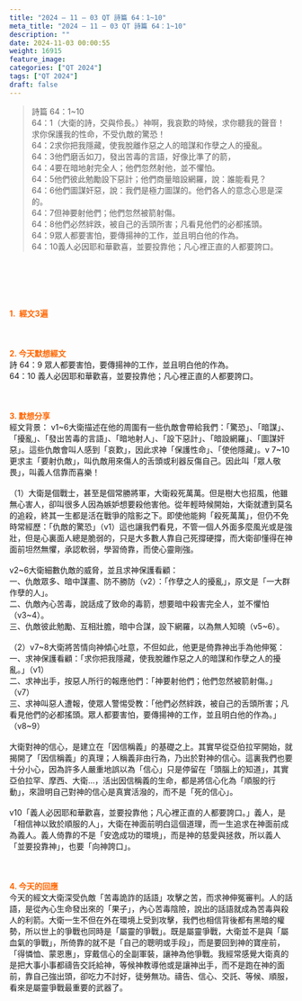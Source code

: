 ```yaml
---
title: "2024 – 11 – 03 QT 詩篇 64：1~10"
meta_title: "2024 – 11 – 03 QT 詩篇 64：1~10"
description: ""
date: 2024-11-03 00:00:55
weight: 16915
feature_image: 
categories: ["QT 2024"]
tags: ["QT 2024"]
draft: false
---
```


<blockquote>詩篇 64：1~10<br />
64：1（大衛的詩，交與伶長。）神啊，我哀歎的時候，求你聽我的聲音！求你保護我的性命，不受仇敵的驚恐！<br />
64：2求你把我隱藏，使我脫離作惡之人的暗謀和作孽之人的擾亂。<br />
64：3他們磨舌如刀，發出苦毒的言語，好像比準了的箭，<br />
64：4要在暗地射完全人；他們忽然射他，並不懼怕。<br />
64：5他們彼此勉勵設下惡計；他們商量暗設網羅，說：誰能看見？<br />
64：6他們圖謀奸惡，說：我們是極力圖謀的。他們各人的意念心思是深的。<br />
64：7但神要射他們；他們忽然被箭射傷。<br />
64：8他們必然絆跌，被自己的舌頭所害；凡看見他們的必都搖頭。<br />
64：9眾人都要害怕，要傳揚神的工作，並且明白他的作為。<br />
64：10義人必因耶和華歡喜，並要投靠他；凡心裡正直的人都要誇口。</blockquote><br />
&nbsp;<br />
<br />
&nbsp;<br />
<br />
<span style="color: #ff6600;"><strong>1.  經文3遍</strong></span><br />
<br />
&nbsp;<br />
<br />
<span style="color: #ff6600;"><strong>2. 今天默想經文<br />
</strong></span>詩 64：9 眾人都要害怕，要傳揚神的工作，並且明白他的作為。<br />
64：10 義人必因耶和華歡喜，並要投靠他；凡心裡正直的人都要誇口。<br />
<br />
&nbsp;<br />
<br />
<strong><span style="color: #ff6600;">3. 默想分享<br />
</span></strong>經文背景： v1~6大衛描述在他的周圍有一些仇敵會帶給我們：「驚恐」、「暗謀」、「擾亂」、「發出苦毒的言語」、「暗地射人」、「設下惡計」、「暗設網羅」、「圖謀奸惡」。這些仇敵會叫人感到「哀歎」，因此求神「保護性命」、「使他隱藏」。v 7~10更求主「要射仇敵」，叫仇敵用來傷人的舌頭或利器反傷自己。因此叫「眾人敬畏」，叫義人信靠而喜樂！<br />
<br />
（1）大衛是個戰士，甚至是個常勝將軍，大衛殺死萬萬。但是樹大也招風，他雖無心害人，卻叫很多人因為嫉妒想要殺他害他。從年輕時候開始，大衛就遭到莫名的追殺，終其一生都是活在戰爭的陰影之下。即使他能夠「殺死萬萬」，但仍不免時常經歷：「仇敵的驚恐」（v1）這也讓我們看見，不管一個人外面多麼風光或是強壯，但是心裏面人總是脆弱的，只是大多數人靠自己死撐硬撐，而大衛卻懂得在神面前坦然無懼，承認軟弱，學習倚靠，而使心靈剛強。<br />
<br />
v2~6大衛細數仇敵的威脅，並且求神保護看顧：<br />
一、仇敵眾多、暗中謀畫、防不勝防（v2）：「作孽之人的擾亂」，原文是「一大群作孽的人」。<br />
二、仇敵內心苦毒，說話成了致命的毒箭，想要暗中殺害完全人，並不懼怕（v3~4）。<br />
三、仇敵彼此勉勵、互相壯膽，暗中合謀，設下網羅，以為無人知曉（v5~6）。<br />
<br />
（2）v7~8大衛將苦情向神傾心吐意，不但如此，他更是倚靠神出手為他伸冤：<br />
一、求神保護看顧：「求你把我隱藏，使我脫離作惡之人的暗謀和作孽之人的擾亂。」（v1）<br />
二、求神出手，按惡人所行的報應他們：「神要射他們；他們忽然被箭射傷。」（v7）<br />
三、求神叫惡人遭報，使眾人警惕受教：「他們必然絆跌，被自己的舌頭所害；凡看見他們的必都搖頭。眾人都要害怕，要傳揚神的工作，並且明白他的作為。」（v8~9）<br />
<br />
大衛對神的信心，是建立在「因信稱義」的基礎之上。其實早從亞伯拉罕開始，就揭開了「因信稱義」的真理；人稱義非由行為，乃出於對神的信心。這裏我們也要十分小心，因為許多人嚴重地誤以為「信心」只是停留在「頭腦上的知道」，其實亞伯拉罕、摩西、大衛…，活出因信稱義的生命，都是將信心化為「順服的行動」，來證明自己對神的信心是真實活潑的，而不是「死的信心」。<br />
<br />
v10「義人必因耶和華歡喜，並要投靠他；凡心裡正直的人都要誇口。」義人，是「相信神以致於順服的人」，大衛在神面前明白這個道理，而一生追求在神面前成為義人。義人倚靠的不是「安逸成功的環境」，而是神的慈愛與拯救，所以義人「並要投靠神」，也要「向神誇口」。<br />
<br />
&nbsp;<br />
<br />
<strong style="font-size: inherit;"><span style="color: #ff6600;">4. 今天的回應<br />
</span></strong>今天的經文大衛深受仇敵「苦毒詭詐的話語」攻擊之苦，而求神伸冤審判。人的話語，是從內心生命發出來的「果子」，內心苦毒陰險，說出的話語就成為苦毒與殺人的利箭。大衛一生不但在外在環境上受到攻擊，我們也相信背後都有黑暗的權勢，所以世上的爭戰也同時是「屬靈的爭戰」。既是屬靈爭戰，大衛並不是與「屬血氣的爭戰」，所倚靠的就不是「自己的聰明或手段」，而是要回到神的寶座前，「得憐恤、蒙恩惠」，穿戴信心的全副軍裝，讓神為他爭戰。我經常感覺大衛真的是把大事小事都禱告交託給神，等候神教導他或是讓神出手，而不是跑在神的面前，靠自己強出頭，卻吃力不討好，徒勞無功。禱告、信心、交託、等候、順服，看來是屬靈爭戰最重要的武器了。
        